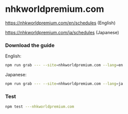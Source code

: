 # nhkworldpremium.com

https://nhkworldpremium.com/en/schedules (English)

https://nhkworldpremium.com/ja/schedules (Japanese)

### Download the guide

English:

```sh
npm run grab --- --site=nhkworldpremium.com --lang=en
```

Japanese:

```sh
npm run grab --- --site=nhkworldpremium.com --lang=ja
```

### Test

```sh
npm test ---nhkworldpremium.com
```
